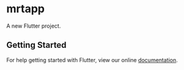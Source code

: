 # mrtapp

A new Flutter project.

## Getting Started

For help getting started with Flutter, view our online
[documentation](https://flutter.io/).
